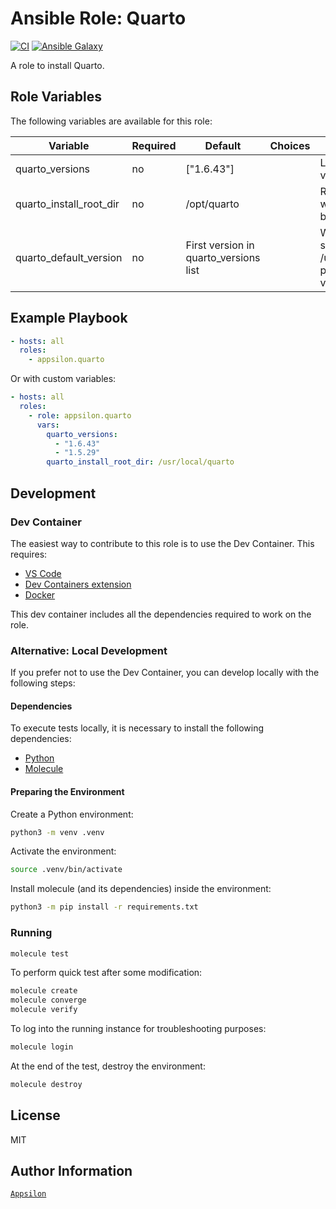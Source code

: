 # Ansible Role: Quarto

[![CI](https://github.com/Appsilon/ansible-quarto/workflows/CI/badge.svg)](https://github.com/Appsilon/ansible-role-quarto/actions/workflows/ci.yml)
[![Ansible Galaxy](https://img.shields.io/badge/ansible--galaxy-quarto-blue.svg)](https://galaxy.ansible.com/appsilon/quarto)

A role to install Quarto.

## Role Variables

The following variables are available for this role:

| Variable                | Required | Default   | Choices | Comments                                       |
|-------------------------|----------|-----------|---------|------------------------------------------------|
| quarto_versions         | no       | ["1.6.43"] |         | List of Quarto versions to install             |
| quarto_install_root_dir | no       | /opt/quarto |        | Root directory where Quarto will be installed  |
| quarto_default_version  | no       | First version in quarto_versions list | | When set, creates a symlink at /usr/local/bin/quarto pointing to this version |

## Example Playbook

```yaml
- hosts: all
  roles:
    - appsilon.quarto
```

Or with custom variables:

```yaml
- hosts: all
  roles:
    - role: appsilon.quarto
      vars:
        quarto_versions:
          - "1.6.43"
          - "1.5.29"
        quarto_install_root_dir: /usr/local/quarto
```

## Development

### Dev Container

The easiest way to contribute to this role is to use the Dev Container. This requires:

* [VS Code](https://code.visualstudio.com/)
* [Dev Containers extension](https://marketplace.visualstudio.com/items?itemName=ms-vscode-remote.remote-containers)
* [Docker](https://www.docker.com/)

This dev container includes all the dependencies required to work on the role.

### Alternative: Local Development

If you prefer not to use the Dev Container, you can develop locally with the following steps:

#### Dependencies

To execute tests locally, it is necessary to install the following
dependencies:

* [Python](https://www.python.org/downloads/)
* [Molecule](https://molecule.readthedocs.io/en/latest/installation.html)

#### Preparing the Environment

Create a Python environment:

```bash
python3 -m venv .venv
```

Activate the environment:

```bash
source .venv/bin/activate
```

Install molecule (and its dependencies) inside the environment:

```bash
python3 -m pip install -r requirements.txt
```

### Running

```bash
molecule test
```

To perform quick test after some modification:

```bash
molecule create
molecule converge
molecule verify
```

To log into the running instance for troubleshooting purposes:

```bash
molecule login
```

At the end of the test, destroy the environment:

```bash
molecule destroy
```

## License

MIT

## Author Information

[`Appsilon`](https://appsilon.com/)
